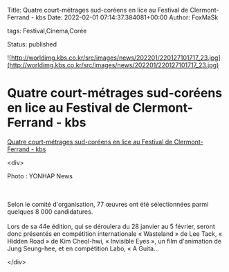 Title: Quatre court-métrages sud-coréens en lice au Festival de Clermont-Ferrand - kbs
Date: 2022-02-01 07:14:37.384081+00:00
Author: FoxMaSk 

tags: Festival,Cinema,Corée

Status: published


![http://worldimg.kbs.co.kr/src/images/news/202201/220127101717_23.jpg](http://worldimg.kbs.co.kr/src/images/news/202201/220127101717_23.jpg)


# Quatre court-métrages sud-coréens en lice au Festival de Clermont-Ferrand - kbs

[Quatre court-métrages sud-coréens en lice au Festival de Clermont-Ferrand - kbs](http://world.kbs.co.kr/service/news_view.htm?lang=f&amp;Seq_Code=76715)

&lt;div&gt;

Photo : YONHAP News

\
\
Selon le comité d&#39;organisation, 77 œuvres ont été sélectionnées parmi
quelques 8 000 candidatures.\
\
Lors de sa 44e édition, qui se déroulera du 28 janvier au 5 février,
seront donc présentés en compétition internationale « Wasteland » de Lee
Tack, « Hidden Road » de Kim Cheol-hwi, « Invisible Eyes », un film
d&#39;animation de Jung Seung-hee, et en compétition Labo, « A Guita...

&lt;/div&gt;
